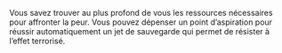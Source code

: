 ﻿---
id: subclass_mighty_bold_fr.md#sans-peur
name: Sans peur
---

Vous savez trouver au plus profond de vous les ressources nécessaires pour affronter la peur. Vous pouvez dépenser un point d’aspiration pour réussir automatiquement un jet de sauvegarde qui permet de résister à l’effet terrorisé.

